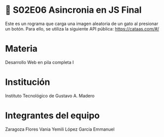 # 🎯 S02E06 Asincronia en JS Final

Este es un rograma que carga una imagen aleatoria de un gato al presionar un botón. Para ello, se utiliza la siguiente API pública: https://cataas.com/#/

# Materia

Desarrollo Web en pila completa I

# Institución

Instituto Tecnológico de Gustavo A. Madero

# Integrantes del equipo

Zaragoza Flores Vania Yemili
López García Emmanuel

